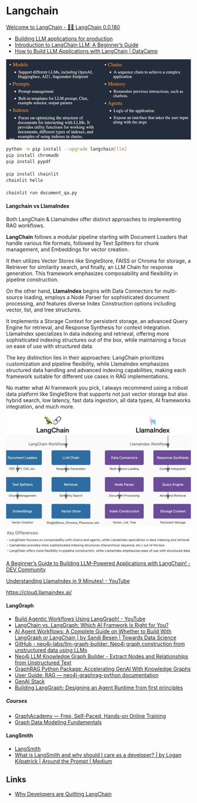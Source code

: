# Langchain

[Welcome to LangChain - 🦜🔗 LangChain 0.0.180](https://python.langchain.com/en/latest/index.html)

- [Building LLM applications for production](https://huyenchip.com/2023/04/11/llm-engineering.html)
- [Introduction to LangChain LLM: A Beginner’s Guide](https://www.makeuseof.com/langchain-llm-introduction/)
- [How to Build LLM Applications with LangChain | DataCamp](https://www.datacamp.com/tutorial/how-to-build-llm-applications-with-langchain)

![Langchain Modules](../../media/Screenshot%202024-04-16%20at%207.02.28%20PM.jpg)

```bash
python -m pip install --upgrade langchain[llm]
pip install chromadb
pip install pypdf

pip install chainlit
chainlit hello

chainlit run document_qa.py
```

#### Langchain vs LlamaIndex

Both LangChain & LlamaIndex offer distinct approaches to implementing RAG workflows.

**LangChain** follows a modular pipeline starting with Document Loaders that handle various file formats, followed by Text Splitters for chunk management, and Embeddings for vector creation.

It then utilizes Vector Stores like SingleStore, FAISS or Chroma for storage, a Retriever for similarity search, and finally, an LLM Chain for response generation. This framework emphasizes composability and flexibility in pipeline construction.

On the other hand, **LlamaIndex** begins with Data Connectors for multi-source loading, employs a Node Parser for sophisticated document processing, and features diverse Index Construction options including vector, list, and tree structures.

It implements a Storage Context for persistent storage, an advanced Query Engine for retrieval, and Response Synthesis for context integration. LlamaIndex specializes in data indexing and retrieval, offering more sophisticated indexing structures out of the box, while maintaining a focus on ease of use with structured data.

The key distinction lies in their approaches: LangChain prioritizes customization and pipeline flexibility, while LlamaIndex emphasizes structured data handling and advanced indexing capabilities, making each framework suitable for different use cases in RAG implementations.

No matter what AI framework you pick, I always recommend using a robust data platform like SingleStore that supports not just vector storage but also hybrid search, low latency, fast data ingestion, all data types, AI frameworks integration, and much more.

![image](../../media/Pasted%20image%2020241118181518.jpg)

[A Beginner’s Guide to Building LLM-Powered Applications with LangChain! - DEV Community](https://dev.to/pavanbelagatti/a-beginners-guide-to-building-llm-powered-applications-with-langchain-2d6e)

[Understanding LlamaIndex in 9 Minutes! - YouTube](https://www.youtube.com/watch?v=lOic_3bcxT8)

https://cloud.llamaindex.ai/

#### LangGraph

- [Build Agentic Workflows Using LangGraph! - YouTube](https://www.youtube.com/watch?v=QblpBsipCwM)
- [LangChain vs. LangGraph: Which AI Framwork Is Right for You?](https://www.curotec.com/insights/langchain-vs-langgraph-framework-comparison/)
- [AI Agent Workflows: A Complete Guide on Whether to Build With LangGraph or LangChain | by Sandi Besen | Towards Data Science](https://towardsdatascience.com/ai-agent-workflows-a-complete-guide-on-whether-to-build-with-langgraph-or-langchain-117025509fa0)
- [GitHub - neo4j-labs/llm-graph-builder: Neo4j graph construction from unstructured data using LLMs](https://github.com/neo4j-labs/llm-graph-builder)
- [Neo4j LLM Knowledge Graph Builder - Extract Nodes and Relationships from Unstructured Text](https://neo4j.com/labs/genai-ecosystem/llm-graph-builder/)
- [GraphRAG Python Package: Accelerating GenAI With Knowledge Graphs](https://neo4j.com/blog/graphrag-python-package/)
- [User Guide: RAG — neo4j-graphrag-python documentation](https://neo4j.com/docs/neo4j-graphrag-python/current/user_guide_rag.html#retriever-configuration)
- [GenAI Stack](https://neo4j.com/labs/genai-ecosystem/genai-stack/)
- [Building LangGraph: Designing an Agent Runtime from first principles](https://blog.langchain.com/building-langgraph/)

##### Courses

- [GraphAcademy — Free, Self-Paced, Hands-on Online Training](https://graphacademy.neo4j.com/)
- [Graph Data Modeling Fundamentals](https://graphacademy.neo4j.com/courses/modeling-fundamentals/)

#### LangSmith

- [LangSmith](https://www.langchain.com/langsmith)
- [What is LangSmith and why should I care as a developer? | by Logan Kilpatrick | Around the Prompt | Medium](https://medium.com/around-the-prompt/what-is-langsmith-and-why-should-i-care-as-a-developer-e5921deb54b5)

## Links

- [Why Developers are Quitting LangChain](https://analyticsindiamag.com/ai-features/why-developers-are-quitting-langchain/)

